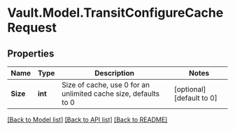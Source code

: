 # Vault.Model.TransitConfigureCacheRequest

## Properties

Name | Type | Description | Notes
------------ | ------------- | ------------- | -------------
**Size** | **int** | Size of cache, use 0 for an unlimited cache size, defaults to 0 | [optional] [default to 0]

[[Back to Model list]](../README.md#documentation-for-models) [[Back to API list]](../README.md#documentation-for-api-endpoints) [[Back to README]](../README.md)

